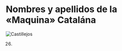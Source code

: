 # Nombres y apellidos de la «Maquina» Catalána

![Castillejos](http://telecomlobby.com/Images/castillejos.webp)

26. 

